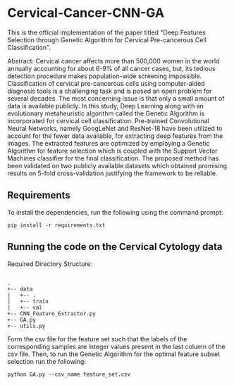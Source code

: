 # Cervical-Cancer-CNN-GA
This is the official implementation of the paper titled "Deep Features Selection through Genetic Algorithm for Cervical Pre-cancerous Cell Classification".

Abstract: Cervical cancer affects more than 500,000 women in the world annually accounting for about 6-9\% of all cancer cases, but, its tedious detection procedure makes population-wide screening impossible. Classification of cervical pre-cancerous cells using computer-aided diagnosis tools is a challenging task and is posed an open problem for several decades. The most concerning issue is that only a small amount of data is available publicly. In this study, Deep Learning along with an evolutionary metaheuristic algorithm called the Genetic Algorithm is incorporated for cervical cell classification. Pre-trained Convolutional Neural Networks, namely GoogLeNet and ResNet-18 have been utilized to account for the fewer data available, for extracting deep features from the images. The extracted features are optimized by employing a Genetic Algorithm for feature selection which is coupled with the Support Vector Machines classifier for the final classification. The proposed method has been validated on two publicly available datasets which obtained promising results on 5-fold cross-validation justifying the framework to be reliable.

## Requirements

To install the dependencies, run the following using the command prompt:

`pip install -r requirements.txt`

## Running the code on the Cervical Cytology data



Required Directory Structure:
```

.
+-- data
|   +-- .
|   +-- train
|   +-- val
+-- CNN_Feature_Extractor.py
+-- GA.py
+-- utils.py

```
Form the csv file for the feature set such that the labels of the corresponding samples are integer values present in the last column of the csv file. Then, to run the Genetic Algorithm for the optimal feature subset selection run the following:

`python GA.py --csv_name feature_set.csv`
